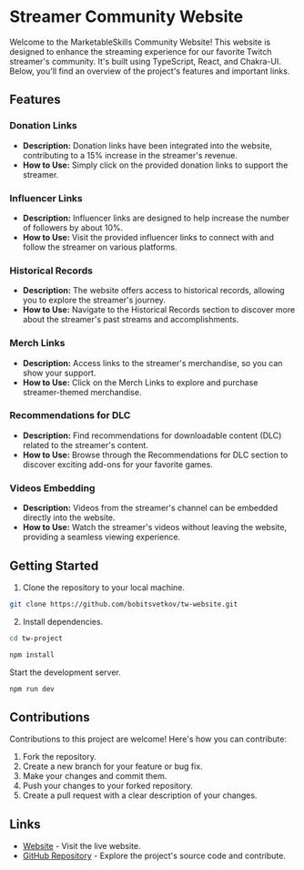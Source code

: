 # Streamer Community Website

Welcome to the MarketableSkills Community Website! This website is designed to enhance the streaming experience for our favorite Twitch streamer's community. It's built using TypeScript, React, and Chakra-UI. Below, you'll find an overview of the project's features and important links.

## Features

### Donation Links
- **Description:** Donation links have been integrated into the website, contributing to a 15% increase in the streamer's revenue.
- **How to Use:** Simply click on the provided donation links to support the streamer.

### Influencer Links
- **Description:** Influencer links are designed to help increase the number of followers by about 10%.
- **How to Use:** Visit the provided influencer links to connect with and follow the streamer on various platforms.

### Historical Records
- **Description:** The website offers access to historical records, allowing you to explore the streamer's journey.
- **How to Use:** Navigate to the Historical Records section to discover more about the streamer's past streams and accomplishments.

### Merch Links
- **Description:** Access links to the streamer's merchandise, so you can show your support.
- **How to Use:** Click on the Merch Links to explore and purchase streamer-themed merchandise.

### Recommendations for DLC
- **Description:** Find recommendations for downloadable content (DLC) related to the streamer's content.
- **How to Use:** Browse through the Recommendations for DLC section to discover exciting add-ons for your favorite games.

### Videos Embedding
- **Description:** Videos from the streamer's channel can be embedded directly into the website.
- **How to Use:** Watch the streamer's videos without leaving the website, providing a seamless viewing experience.

## Getting Started

1. Clone the repository to your local machine.

```bash
git clone https://github.com/bobitsvetkov/tw-website.git
```
2. Install dependencies.

```bash
cd tw-project
```
```bash
npm install
```
Start the development server.
```bash
npm run dev 
```
Contributions
-------------

Contributions to this project are welcome! Here's how you can contribute:

1. Fork the repository.
2. Create a new branch for your feature or bug fix.
3. Make your changes and commit them.
4. Push your changes to your forked repository.
5. Create a pull request with a clear description of your changes.


Links
-----

- [Website](https://marketableskills.vercel.app/) - Visit the live website.
- [GitHub Repository](https://github.com/bobitsvetkov/tw-website) - Explore the project's source code and contribute.
